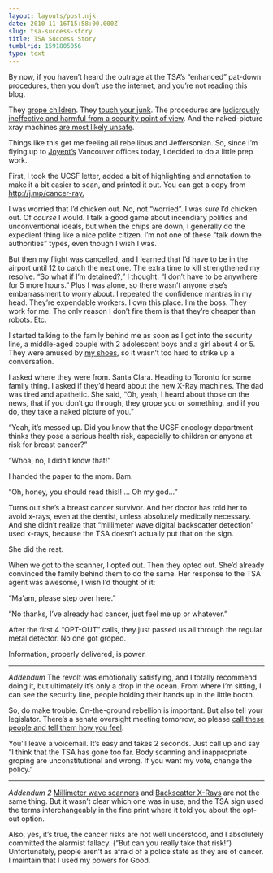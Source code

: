 ```yaml
---
layout: layouts/post.njk
date: 2010-11-16T15:58:00.000Z
slug: tsa-success-story
title: TSA Success Story
tumblrid: 1591805056
type: text
---
```

<p>By now, if you haven&rsquo;t heard the outrage at the TSA&rsquo;s &ldquo;enhanced&rdquo; pat-down procedures, then you don&rsquo;t use the internet, and you&rsquo;re not reading this blog.</p>

<p>They <a href="http://www.google.com/search?q=tsa+groping+children">grope children</a>.  They <a href="http://johnnyedge.blogspot.com/2010/11/these-events-took-place-roughly-between.html">touch your junk</a>.  The procedures are <a href="http://www.thestar.com/iphone/news/world/article/744199---israelification-high-security-little-bother">ludicrously ineffective and harmful from a security point of view</a>.  And the naked-picture xray machines <a href="http://www.scribd.com/doc/35498347/UCSF-letter-to-Holdren-concerning-health-risks-of-full-body-scanner-TSA-screenings-4-6-2010">are most likely unsafe</a>.</p>

<p>Things like this get me feeling all rebellious and Jeffersonian.  So, since I&rsquo;m flying up to <a href="http://joyent.com">Joyent&rsquo;s</a> Vancouver offices today, I decided to do a little prep work.</p>

<p>First, I took the UCSF letter, added a bit of highlighting and annotation to make it a bit easier to scan, and printed it out.  You can get a copy from <a href="http://j.mp/cancer-ray.">http://j.mp/cancer-ray.</a></p>

<p>I was worried that I&rsquo;d chicken out.  No, not &ldquo;worried&rdquo;.  I was <em>sure</em> I&rsquo;d chicken out. Of <em>course</em> I would.  I talk a good game about incendiary politics and unconventional ideals, but when the chips are down, I generally do the expedient thing like a nice polite citizen.  I&rsquo;m not one of these &ldquo;talk down the authorities&rdquo; types, even though I wish I was.</p>

<p>But then my flight was cancelled, and I learned that I&rsquo;d have to be in the airport until 12 to catch the next one.  The extra time to kill strengthened my resolve.  &ldquo;So what if I&rsquo;m detained?,&rdquo; I thought. &ldquo;I don&rsquo;t have to be anywhere for 5 more hours.&rdquo;  Plus I was alone, so there wasn&rsquo;t anyone else&rsquo;s embarrassment to worry about.  I repeated the confidence mantras in my head.  They&rsquo;re expendable workers.  I own this place.  I&rsquo;m the boss.  They work for me.  The only reason I don&rsquo;t fire them is that they&rsquo;re cheaper than robots.  Etc.</p>

<p>I started talking to the family behind me as soon as I got into the security line, a middle-aged couple with 2 adolescent boys and a girl about 4 or 5.  They were amused by <a href="http://www.vibrams.co.uk/">my shoes</a>, so it wasn&rsquo;t too hard to strike up a conversation.</p>

<p>I asked where they were from.  Santa Clara.  Heading to Toronto for some family thing.  I asked if they&rsquo;d heard about the new X-Ray machines.  The dad was tired and apathetic. She said, &ldquo;Oh, yeah, I heard about those on the news, that if you don&rsquo;t go through, they grope you or something, and if you do, they take a naked picture of you.&rdquo;</p>

<p>&ldquo;Yeah, it&rsquo;s messed up.  Did you know that the UCSF oncology department thinks they pose a serious health risk, especially to children or anyone at risk for breast cancer?&rdquo;</p>

<p>&ldquo;Whoa, no, I didn&rsquo;t know that!&rdquo;</p>

<p>I handed the paper to the mom.  Bam.</p>

<p>&ldquo;Oh, honey, you should read this!! &hellip; Oh my god&hellip;&rdquo;</p>

<p>Turns out she&rsquo;s a breast cancer survivor.  And her doctor has told her to avoid x-rays, even at the dentist, unless absolutely medically necessary.  And she didn&rsquo;t realize that &ldquo;millimeter wave digital backscatter detection&rdquo; used x-rays, because the TSA doesn&rsquo;t actually put that on the sign.</p>

<p>She did the rest.</p>

<p>When we got to the scanner, I opted out.  Then they opted out.  She&rsquo;d already convinced the family behind them to do the same.  Her response to the TSA agent was awesome, I wish I&rsquo;d thought of it:</p>

<p>&ldquo;Ma'am, please step over here.&rdquo;</p>

<p>&ldquo;No thanks, I&rsquo;ve already had cancer, just feel me up or whatever.&rdquo;</p>

<p>After the first 4 &ldquo;OPT-OUT&rdquo; calls, they just passed us all through the regular metal detector.  No one got groped.</p>

<p>Information, properly delivered, is power.</p>

<hr><p><em>Addendum</em> The revolt was emotionally satisfying, and I totally recommend doing it, but ultimately it&rsquo;s only a drop in the ocean.  From where I&rsquo;m sitting, I can see the security line, people holding their hands up in the little booth.</p>

<p>So, do make trouble.  On-the-ground rebellion is important.  But also tell your legislator. There&rsquo;s a senate oversight meeting tomorrow, so please <a href="http://hillwho.com/index.php?option=com_sobi2&amp;sobi2Task=sobi2Details&amp;catid=10&amp;sobi2Id=5651">call these people and tell them how you feel</a>.</p>

<p>You&rsquo;ll leave a voicemail.  It&rsquo;s easy and takes 2 seconds.  Just call up and say &ldquo;I think that the TSA has gone too far. Body scanning and inappropriate groping are unconstitutional and wrong. If you want my vote, change the policy.&rdquo;</p>

<hr><p><em>Addendum 2</em> <a href="http://en.wikipedia.org/wiki/Millimeter_wave_scanner">Millimeter wave scanners</a> and <a href="http://en.wikipedia.org/wiki/Backscatter_X-ray">Backscatter X-Rays</a> are not the same thing.  But it wasn&rsquo;t clear which one was in use, and the TSA sign used the terms interchangeably in the fine print where it told you about the opt-out option.</p>

<p>Also, yes, it&rsquo;s true, the cancer risks are not well understood, and I absolutely committed the alarmist fallacy.  (&ldquo;But can you really take that risk!&rdquo;)  Unfortunately, people aren&rsquo;t as afraid of a police state as they are of cancer.  I maintain that I used my powers for Good.</p>
